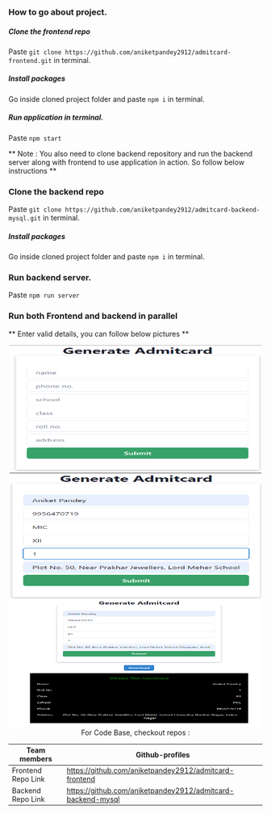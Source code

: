 ### How to go about project.

##### Clone the frontend repo

Paste `git clone https://github.com/aniketpandey2912/admitcard-frontend.git` in terminal.

##### Install packages

Go inside cloned project folder and paste `npm i` in terminal.

##### Run application in terminal.

Paste `npm start`

** Note : You also need to clone backend repository and run the backend server along with frontend to use application in action. So follow below instructions **

### Clone the backend repo

Paste `git clone https://github.com/aniketpandey2912/admitcard-backend-mysql.git` in terminal.

##### Install packages

Go inside cloned project folder and paste `npm i` in terminal.

### Run backend server.

Paste `npm run server`

### Run both Frontend and backend in parallel

** Enter valid details, you can follow below pictures **

<p align="center"><img src="./readme_images/1.png" alt="project-image" width="500" height="250 ></p>
<p align="center"><img src="./readme_images/2.png" alt="project-image" width="500" height="250 ></p>
<p align="center"><img src="./readme_images/3.png" alt="project-image" width="500" height="250 ></p>

#### For Code Base, checkout repos :

| Team members       | Github-profiles                                               |
| ------------------ | ------------------------------------------------------------- |
| Frontend Repo Link | <https://github.com/aniketpandey2912/admitcard-frontend>      |
| Backend Repo Link  | <https://github.com/aniketpandey2912/admitcard-backend-mysql> |
